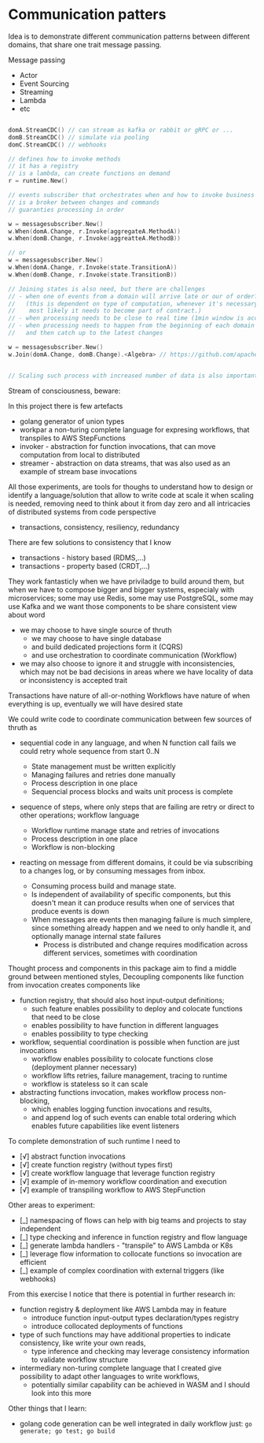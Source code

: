 # Communication patters

Idea is to demonstrate different communication patterns between different domains,
that share one trait message passing.

Message passing
- Actor
- Event Sourcing
- Streaming
- Lambda
- etc

```go

domA.StreamCDC() // can stream as kafka or rabbit or gRPC or ...
domB.StreamCDC() // simulate via pooling
domC.StreamCDC() // webhooks

// defines how to invoke methods
// it has a registry
// is a lambda, can create functions on demand
r = runtime.New()

// events subscriber that orchestrates when and how to invoke business logic
// is a broker between changes and commands
// guaranties processing in order

w = messagesubscriber.New()
w.When(domA.Change, r.Invoke(aggregateA.MethodA))
w.When(domB.Change, r.Invoke(aggreatteA.MethodB))

// or
w = messagesubscriber.New()
w.When(domA.Change, r.Invoke(state.TransitionA))
w.When(domB.Change, r.Invoke(state.TransitionB))

// Joining states is also need, but there are challenges
// - when one of events from a domain will arrive late or our of order?
//   (this is dependent on type of computation, whenever it's necessary to worry about such things,
//    most likely it needs to become part of contract.)
// - when processing needs to be close to real time (1min window is acceptable)
// - when processing needs to happen from the beginning of each domain - batch 
//   and then catch up to the latest changes

w = messagesubscriber.New()
w.Join(domA.Change, domB.Change).<Algebra> // https://github.com/apache/beam, spark dataframe,... I wonder what subset of https://reactivex.io would also fit


// Scaling such process with increased number of data is also important. 
```

Stream of consciousness, beware:

In this project there is few artefacts
- golang generator of union types
- workpar a non-turing complete language for expresing workflows, that transpiles to AWS StepFunctions
- invoker - abstraction for function invocations, that can move computation from local to distributed
- streamer - abstraction on data streams, that was also used as an example of stream base invocations

All those experiments, are tools for thoughs to understand 
how to design or identify a language/solution 
that allow to write code at scale it when scaling is needed, 
removing need to think about it from day zero and all 
intricacies of distributed systems from code perspective
- transactions, consistency, resiliency, redundancy

There are few solutions to consistency that I know
- transactions - history based (RDMS,...)
- transactions - property based (CRDT,...)

They work fantasticly when we have priviladge to build around them, 
but when we have to compose bigger and bigger systems, especialy with microservices; 
some may use Redis, some may use PostgreSQL, some may use Kafka
and we want those components to be share consistent view about word 
- we may choose to have single source of thruth 
  - we may choose to have single database
  - and build dedicated projections form it (CQRS)
  - and use orchestration to coordinate communication (Workflow)
- we may also choose to ignore it and struggle with inconsistencies, 
  which may not be bad decisions in areas where we have locality of data or inconsistency is accepted trait

Transactions have nature of all-or-nothing
Workflows have nature of when everything is up, eventually we will have desired state

We could write code to coordinate communication between few sources of thruth as
- sequential code in any language, and when N function call fails we could retry whole sequence from start 0..N
  - State management must be written explicitly
  - Managing failures and retries done manually
  - Process description in one place
  - Sequencial process blocks and waits unit process is complete

- sequence of steps, where only steps that are failing are retry or direct to other operations; workflow language
  - Workflow runtime manage state and retries of invocations
  - Process description in one place
  - Workflow is non-blocking 
   
- reacting on message from different domains, it could be via subscribing to a changes log, or by consuming messages from inbox. 
  - Consuming process build and manage state.
  - Is independent of availability of specific components, 
    but this doesn't mean it can produce results when one of services that produce events is down
  - When messages are events then managing failure is much simplere, since something already happen and we need to only handle it, 
    and optionally manage internal state failures
    - Process is distributed and change requires modification across different services, sometimes with coordination


Thought process and components in this package aim to find a middle ground between mentioned styles,
Decoupling components like function from invocation creates components like
- function registry, that should also host input-output definitions; 
  - such feature enables possibility to deploy and colocate functions that need to be close
  - enables possibility to have function in different languages
  - enables possibility to type checking
- workflow, sequential coordination is possible when function are just invocations
  - workflow enables possibility to colocate functions close (deployment planner necessary)
  - workflow lifts retries, failure management, tracing to runtime
  - workflow is stateless so it can scale
- abstracting functions invocation, makes workflow process non-blocking, 
  - which enables logging function invocations and results, 
  - and append log of such events can enable total ordering which enables future capabilities like event listeners

To complete demonstration of such runtime I need to 
- [√] abstract function invocations
- [√] create function registry (without types first)
- [√] create workflow language that leverage function registry
- [√] example of in-memory workflow coordination and execution
- [√] example of transpiling workflow to AWS StepFunction

Other areas to experiment:
- [_] namespacing of flows can help with big teams and projects to stay independent
- [_] type checking and inference in function registry and flow language
- [_] generate lambda handlers - "transpile" to AWS Lambda or K8s
- [_] leverage flow information to collocate functions so invocation are efficient
- [_] example of complex coordination with external triggers (like webhooks)

From this exercise I notice that there is potential in further research in:
- function registry & deployment like AWS Lambda may in feature
  - introduce function input-output types declaration/types registry
  - introduce collocated deployments of functions
- type of such functions may have additional properties to indicate consistency, like write your own reads, 
  - type inference and checking may leverage consistency information to validate workflow structure
- intermediary non-turing complete language that I created give possibility to adapt other languages to write workflows,
  - potentially similar capability can be achieved in WASM and I should look into this more

Other things that I learn:
- golang code generation can be well integrated in daily workflow just: `go generate; go test; go build`